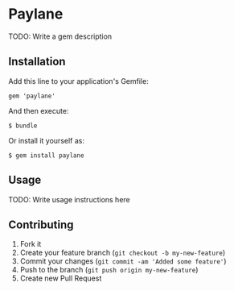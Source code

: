 # Paylane

TODO: Write a gem description

## Installation

Add this line to your application's Gemfile:

    gem 'paylane'

And then execute:

    $ bundle

Or install it yourself as:

    $ gem install paylane

## Usage

TODO: Write usage instructions here

## Contributing

1. Fork it
2. Create your feature branch (`git checkout -b my-new-feature`)
3. Commit your changes (`git commit -am 'Added some feature'`)
4. Push to the branch (`git push origin my-new-feature`)
5. Create new Pull Request
